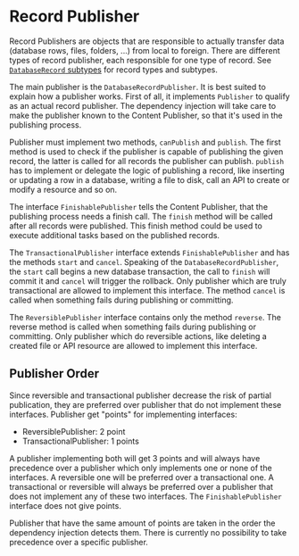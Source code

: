# Record Publisher

Record Publishers are objects that are responsible to actually transfer data (database rows, files, folders, ...) from
local to foreign. There are different types of record publisher, each responsible for one type of record.
See [`DatabaseRecord` subtypes](DatabaseRecordSubType.md) for record types and subtypes.

The main publisher is the `DatabaseRecordPublisher`. It is best suited to explain how a publisher works. First of all,
it implements `Publisher` to qualify as an actual record publisher. The dependency injection will take care to make the
publisher known to the Content Publisher, so that it's used in the publishing process.

Publisher must implement two methods, `canPublish` and `publish`. The first method is used to check if the publisher is
capable of publishing the given record, the latter is called for all records the publisher can publish. `publish` has to
implement or delegate the logic of publishing a record, like inserting or updating a row in a database, writing a file
to disk, call an API to create or modify a resource and so on.

The interface `FinishablePublisher` tells the Content Publisher, that the publishing process needs a finish call. The
`finish` method will be called after all records were published. This finish method could be used to execute additional
tasks based on the published records.

The `TransactionalPublisher` interface extends `FinishablePublisher` and has the methods `start` and `cancel`. Speaking
of the `DatabaseRecordPublisher`, the `start` call begins a new database transaction, the call to `finish` will commit
it and `cancel` will trigger the rollback. Only publisher which are truly transactional are allowed to implement this
interface. The method `cancel` is called when something fails during publishing or committing.

The `ReversiblePublisher` interface contains only the method `reverse`. The reverse method is called when something
fails during publishing or committing. Only publisher which do reversible actions, like deleting a created file or API
resource are allowed to implement this interface.

## Publisher Order

Since reversible and transactional publisher decrease the risk of partial publication, they are preferred over publisher
that do not implement these interfaces. Publisher get "points" for implementing interfaces:

* ReversiblePublisher: 2 point
* TransactionalPublisher: 1 points

A publisher implementing both will get 3 points and will always have precedence over a publisher which only implements
one or none of the interfaces. A reversible one will be preferred over a transactional one. A transactional or
reversible will always be preferred over a publisher that does not implement any of these two interfaces.
The `FinishablePublisher` interface does not give points.

Publisher that have the same amount of points are taken in the order the dependency injection detects them. There is
currently no possibility to take precedence over a specific publisher.
